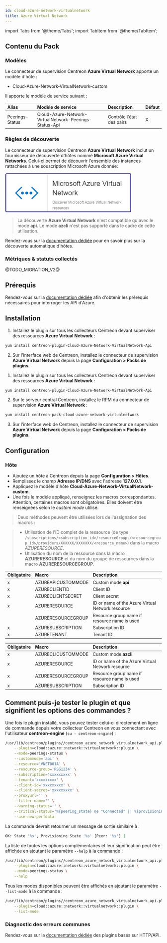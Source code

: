 ```yaml
---
id: cloud-azure-network-virtualnetwork
title: Azure Virtual Network
---
```

import Tabs from '@theme/Tabs';
import TabItem from '@theme/TabItem';


## Contenu du Pack

### Modèles

Le connecteur de supervision Centreon **Azure Virtual Network** apporte un modèle d'hôte :

* Cloud-Azure-Network-VirtualNetwork-custom

Il apporte le modèle de service suivant :

| Alias           | Modèle de service                                      | Description               | Défaut |
|:----------------|:-------------------------------------------------------|:--------------------------|:-------|
| Peerings-Status | Cloud-Azure-Network-VirtualNetwork-Peerings-Status-Api | Contrôle l'état des pairs | X      |

### Règles de découverte

Le connecteur de supervision Centreon **Azure Virtual Network** inclut un fournisseur de découverte
d'hôtes nommé **Microsoft Azure Virtual Networks**. Celui-ci permet de découvrir l'ensemble des instances
rattachées à une souscription Microsoft Azure donnée:

![image](../../../assets/integrations/plugin-packs/procedures/cloud-azure-network-virtualnetwork-provider.png)

> La découverte **Azure Virtual Network** n'est compatible qu'avec le mode **api**. Le mode **azcli** n'est pas supporté dans le cadre
> de cette utilisation.

Rendez-vous sur la [documentation dédiée](/onprem/monitoring/discovery/hosts-discovery)
pour en savoir plus sur la découverte automatique d'hôtes.

### Métriques & statuts collectés

<Tabs groupId="sync">
<TabItem value="Peerings-Status" label="Peerings-Status">

@TODO_MIGRATION_V2@

</TabItem>
</Tabs>

## Prérequis

Rendez-vous sur la [documentation dédiée](../getting-started/how-to-guides/azure-credential-configuration.md) afin d'obtenir les prérequis nécessaires pour interroger les API d'Azure.

## Installation

<Tabs groupId="sync">
<TabItem value="Online License" label="Online License">

1. Installez le plugin sur tous les collecteurs Centreon devant superviser des ressources **Azure Virtual Network** :

```bash
yum install centreon-plugin-Cloud-Azure-Network-VirtualNetwork-Api
```

2. Sur l'interface web de Centreon, installez le connecteur de supervision **Azure Virtual Network** depuis la page **Configuration > Packs de plugins**.

</TabItem>
<TabItem value="Offline License" label="Offline License">

1. Installez le plugin sur tous les collecteurs Centreon devant superviser des ressources **Azure Virtual Network** :

```bash
yum install centreon-plugin-Cloud-Azure-Network-VirtualNetwork-Api
```

2. Sur le serveur central Centreon, installez le RPM du connecteur de supervision **Azure Virtual Network** :

```bash
yum install centreon-pack-cloud-azure-network-virtualnetwork
```

3. Sur l'interface web de Centreon, installez le connecteur de supervision **Azure Virtual Network** depuis la page **Configuration > Packs de plugins**.

</TabItem>
</Tabs>

## Configuration

### Hôte

* Ajoutez un hôte à Centreon depuis la page **Configuration > Hôtes**.
* Remplissez le champ **Adresse IP/DNS** avec l'adresse **127.0.0.1**.
* Appliquez le modèle d'hôte **Cloud-Azure-Network-VirtualNetwork-custom**.
* Une fois le modèle appliqué, renseignez les macros correspondantes. Attention, certaines macros sont obligatoires. Elles doivent être renseignées selon le *custom mode* utilisé.

> Deux méthodes peuvent être utilisées lors de l'assignation des macros :

>
> * Utilisation de l'ID complet de la ressource (de type `/subscriptions/<subscription_id>/resourceGroups/<resourcegroup_id>/providers/XXXXXX/XXXXXXX/<resource_name>`) dans la macro *AZURERESOURCE*.
> * Utilisation du nom de la ressource dans la macro **AZURERESOURCE** et du nom du groupe de ressources dans la macro **AZURERESOURCEGROUP**.

<Tabs groupId="sync">
<TabItem value="Azure Monitor API" label="Azure Monitor API">

| Obligatoire | Macro              | Description                                      |
|:------------|:-------------------|:-------------------------------------------------|
|     x       | AZUREAPICUSTOMMODE | Custom mode **api**                              |
|     x       | AZURECLIENTID      | Client ID                                        |
|     x       | AZURECLIENTSECRET  | Client secret                                    |
|     x       | AZURERESOURCE      | ID or name of the Azure Virtual Network resource |
|             | AZURERESOURCEGROUP | Resource group name if resource name is used     |
|     x       | AZURESUBSCRIPTION  | Subscription ID                                  |
|     x       | AZURETENANT        | Tenant ID                                        |

</TabItem>
<TabItem value="Azure AZ CLI" label="Azure AZ CLI">

| Obligatoire | Macro              | Description                                      |
|:------------|:-------------------|:-------------------------------------------------|
|     x       | AZURECLICUSTOMMODE | Custom mode **azcli**                            |
|     x       | AZURERESOURCE      | ID or name of the Azure Virtual Network resource |
|     x       | AZURERESOURCEGROUP | Resource group name if resource name is used     |
|     x       | AZURESUBSCRIPTION  | Subscription ID                                  |

</TabItem>
</Tabs>

## Comment puis-je tester le plugin et que signifient les options des commandes ?

Une fois le plugin installé, vous pouvez tester celui-ci directement en ligne
de commande depuis votre collecteur Centreon en vous connectant avec
l'utilisateur **centreon-engine** (`su - centreon-engine`) :

```bash
/usr/lib/centreon/plugins//centreon_azure_network_virtualnetwork_api.pl \
    --plugin=cloud::azure::network::virtualnetwork::plugin \
    --mode=peerings-status \
    --custommode='api' \
    --resource='VNET001A' \
    --resource-group='RSG1234' \
    --subscription='xxxxxxxxx' \
    --tenant='xxxxxxxxx' \
    --client-id='xxxxxxxxx' \
    --client-secret='xxxxxxxxx' \
    --proxyurl='' \
    --filter-name='' \
    --warning-status='' \
    --critical-status='%{peering_state} ne "Connected" || %{provisioning_state} ne "Succeeded"' \
    --use-new-perfdata
```

La commande devrait retourner un message de sortie similaire à :

```bash
OK: State '%s', Provisioning State '%s' [Peer: '%s'] | 
```

La liste de toutes les options complémentaires et leur signification peut être
affichée en ajoutant le paramètre `--help` à la commande :

```bash
/usr/lib/centreon/plugins//centreon_azure_network_virtualnetwork_api.pl \
    --plugin=cloud::azure::network::virtualnetwork::plugin \
    --mode=peerings-status \
    --help
```

Tous les modes disponibles peuvent être affichés en ajoutant le paramètre
`--list-mode` à la commande :

```bash
/usr/lib/centreon/plugins//centreon_azure_network_virtualnetwork_api.pl \
    --plugin=cloud::azure::network::virtualnetwork::plugin \
    --list-mode
```

### Diagnostic des erreurs communes

Rendez-vous sur la [documentation dédiée](../getting-started/how-to-guides/troubleshooting-plugins.md#http-and-api-checks)
des plugins basés sur HTTP/API.